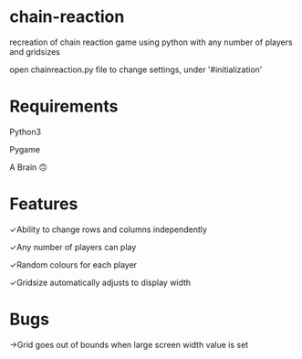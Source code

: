 # chain-reaction
recreation of chain reaction game using python with any number of players and gridsizes

open chainreaction.py file to change settings, under '#initialization'

# Requirements

Python3
 
Pygame 

A Brain 🙃

# Features

✓Ability to change rows and columns independently

✓Any number of players can play

✓Random colours for each player

✓Gridsize automatically adjusts to display width




# Bugs

→Grid goes out of bounds when large screen width value is set
